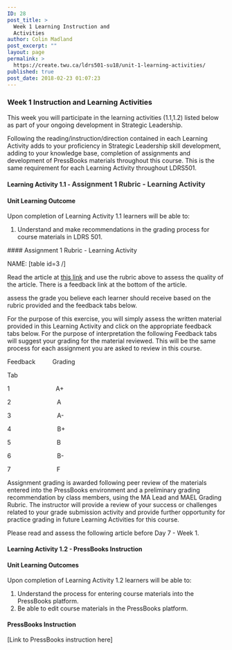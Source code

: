 ```yaml
---
ID: 28
post_title: >
  Week 1 Learning Instruction and
  Activities
author: Colin Madland
post_excerpt: ""
layout: page
permalink: >
  https://create.twu.ca/ldrs501-su18/unit-1-learning-activities/
published: true
post_date: 2018-02-23 01:07:23
---
```

<h3>Week 1 Instruction and Learning Activities</h3>
This week you will participate in the learning activities (1.1,1.2) listed below as part of your ongoing development in Strategic Leadership.

Following the reading/instruction/direction contained in each Learning Activity adds to your proficiency in Strategic Leadership skill development, adding to your knowledge base, completion of assignments and development of PressBooks materials throughout this course. This is the same requirement for each Learning Activity throughout LDRS501.
<h4><strong>Learning Activity 1.1 - <span style="text-align: left;color: #333333;text-indent: 0px;letter-spacing: normal;font-family: -apple-system,BlinkMacSystemFont,'Segoe UI',Roboto,Oxygen-Sans,Ubuntu,Cantarell,'Helvetica Neue',sans-serif;font-size: 16px;font-style: normal;font-variant: normal;text-decoration: none;cursor: text;float: none;background-color: transparent">Assignment 1 Rubric - Learning Activity</span></strong></h4>
<h4>Unit Learning Outcome</h4>
Upon completion of Learning Activity 1.1 learners will be able to:
<ol>
 	<li>Understand and make recommendations in the grading process for course materials in LDRS 501.</li>
</ol>
#### Assignment 1 Rubric - Learning Activity

NAME:
[table id=3 /]



Read the article at [this link](https://create.twu.ca/ldrs501-su18/are-you-an-example-of-diversity-practice/) and use the rubric above to assess the quality of the article. There is a feedback link at the bottom of the article.


assess the grade you believe each learner should receive based on the rubric provided and the feedback tabs below.


For the purpose of this exercise, you will simply assess the written material provided in this Learning Activity and click on the appropriate feedback tabs below. For the purpose of interpretation the following Feedback tabs will suggest your grading for the material reviewed. This will be the same process for each assignment you are asked to review in this course.

Feedback          Grading

Tab

1                           A+

2                           A

3                           A-

4                           B+

5                           B

6                           B-

7                           F

Assignment grading is awarded following peer review of the materials entered into the PressBooks environment and a preliminary grading recommendation by class members, using the MA Lead and MAEL Grading Rubric. The instructor will provide a review of your success or challenges related to your grade submission activity and provide further opportunity for practice grading in future Learning Activities for this course.

Please read and assess the following article before Day 7 - Week 1.

<h4>Learning Activity 1.2 - PressBooks Instruction</h4>
<h4>Unit Learning Outcomes</h4>
Upon completion of Learning Activity 1.2 learners will be able to:
<ol>
 	<li>Understand the process for entering course materials into the PressBooks platform.</li>
 	<li>Be able to edit course materials in the PressBooks platform.</li>
</ol>
<h4>PressBooks Instruction</h4>
[Link to PressBooks instruction here]